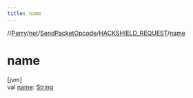 ```yaml
---
title: name
---
```

//[Perry](../../../../index.html)/[net](../../index.html)/[SendPacketOpcode](../index.html)/[HACKSHIELD_REQUEST](index.html)/[name](name.html)



# name



[jvm]\
val [name](name.html): [String](https://kotlinlang.org/api/latest/jvm/stdlib/kotlin/-string/index.html)





